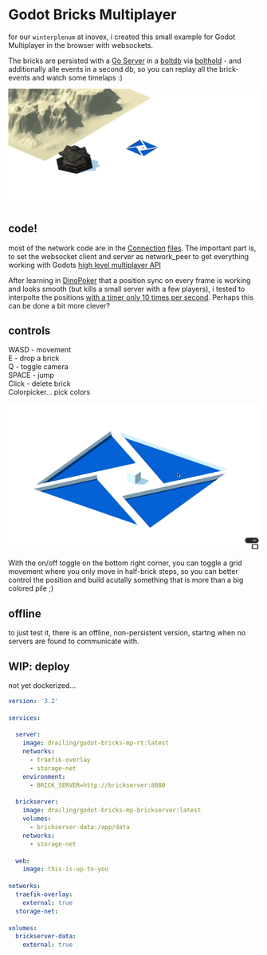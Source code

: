 # Godot Bricks Multiplayer

for our `winterplenum` at inovex, i created this small example for Godot Multiplayer in the browser with websockets.

The bricks are persisted with a [Go Server](https://github.com/cdreier/godot-bricks-mp/tree/master/brickserver) in a [boltdb](https://github.com/boltdb/bolt) via [bolthold](https://github.com/timshannon/bolthold) - and additionally alle events in a second db, so you can replay all the brick-events and watch some timelaps :)

![timelaps](https://github.com/cdreier/godot-bricks-mp/blob/master/demo_gifs/plenum-demo.gif?raw=true)

## code!

most of the network code are in the [Connection](https://github.com/cdreier/godot-bricks-mp/blob/master/Connection.gd) [files](https://github.com/cdreier/godot-bricks-mp/blob/master/realtime-server/Connection.gd). The important part is, to set the websocket client and server as network_peer to get everything working with Godots [high level multiplayer API](https://docs.godotengine.org/en/stable/tutorials/networking/high_level_multiplayer.html)

After learning in [DinoPoker](https://github.com/cdreier/DinoPoker) that a position sync on every frame is working and looks smooth (but kills a small server with a few players), i tested to interpolte the positions [with a timer only 10 times per second](https://github.com/cdreier/godot-bricks-mp/blob/master/Player.gd#L24). Perhaps this can be done a bit more clever?


## controls

WASD  - movement  
E     - drop a brick  
Q     - toggle camera  
SPACE - jump  
Click - delete brick  
Colorpicker... pick colors

![basics](https://github.com/cdreier/godot-bricks-mp/blob/master/demo_gifs/godot-bricks-basics.gif?raw=true)

With the on/off toggle on the bottom right corner, you can toggle a grid movement where you only move in half-brick steps, so you can better control the position and build acutally something that is more than a big colored pile ;)

## offline

to just test it, there is an offline, non-persistent version, startng when no servers are found to communicate with. 

## WIP: deploy

not yet dockerized...

```yaml
version: '3.2'

services:

  server:
    image: drailing/godot-bricks-mp-rt:latest
    networks: 
      - traefik-overlay
      - storage-net
    environment:
      - BRICK_SERVER=http://brickserver:8080
        
  brickserver:
    image: drailing/godot-bricks-mp-brickserver:latest
    volumes:
      - brickserver-data:/app/data
    networks: 
      - storage-net

  web:
    image: this-is-up-to-you

networks: 
  traefik-overlay:
    external: true
  storage-net:
  
volumes:
  brickserver-data:
    external: true
```